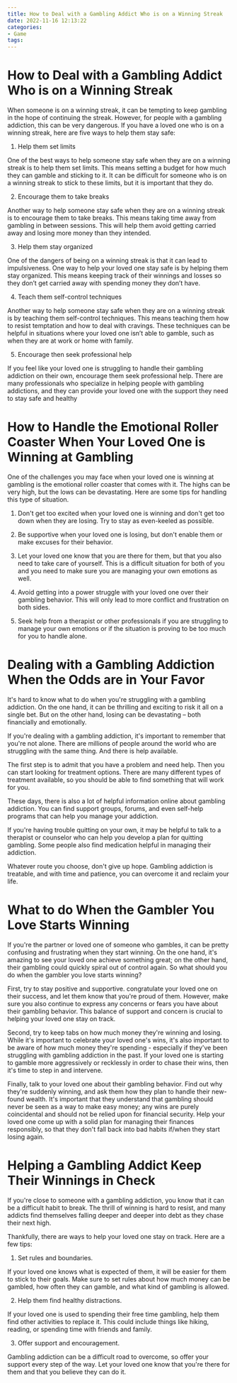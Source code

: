 ```yaml
---
title: How to Deal with a Gambling Addict Who is on a Winning Streak
date: 2022-11-16 12:13:22
categories:
- Game
tags:
---
```



#  How to Deal with a Gambling Addict Who is on a Winning Streak

When someone is on a winning streak, it can be tempting to keep gambling in the hope of continuing the streak. However, for people with a gambling addiction, this can be very dangerous. If you have a loved one who is on a winning streak, here are five ways to help them stay safe:

1. Help them set limits

One of the best ways to help someone stay safe when they are on a winning streak is to help them set limits. This means setting a budget for how much they can gamble and sticking to it. It can be difficult for someone who is on a winning streak to stick to these limits, but it is important that they do.

2. Encourage them to take breaks

Another way to help someone stay safe when they are on a winning streak is to encourage them to take breaks. This means taking time away from gambling in between sessions. This will help them avoid getting carried away and losing more money than they intended.

3. Help them stay organized

One of the dangers of being on a winning streak is that it can lead to impulsiveness. One way to help your loved one stay safe is by helping them stay organized. This means keeping track of their winnings and losses so they don’t get carried away with spending money they don’t have.

4. Teach them self-control techniques

Another way to help someone stay safe when they are on a winning streak is by teaching them self-control techniques. This means teaching them how to resist temptation and how to deal with cravings. These techniques can be helpful in situations where your loved one isn’t able to gamble, such as when they are at work or home with family.

5. Encourage then seek professional help

If you feel like your loved one is struggling to handle their gambling addiction on their own, encourage them seek professional help. There are many professionals who specialize in helping people with gambling addictions, and they can provide your loved one with the support they need to stay safe and healthy

#  How to Handle the Emotional Roller Coaster When Your Loved One is Winning at Gambling

One of the challenges you may face when your loved one is winning at gambling is the emotional roller coaster that comes with it. The highs can be very high, but the lows can be devastating. Here are some tips for handling this type of situation.

1. Don't get too excited when your loved one is winning and don't get too down when they are losing. Try to stay as even-keeled as possible.

2. Be supportive when your loved one is losing, but don't enable them or make excuses for their behavior.

3. Let your loved one know that you are there for them, but that you also need to take care of yourself. This is a difficult situation for both of you and you need to make sure you are managing your own emotions as well.

4. Avoid getting into a power struggle with your loved one over their gambling behavior. This will only lead to more conflict and frustration on both sides.

5. Seek help from a therapist or other professionals if you are struggling to manage your own emotions or if the situation is proving to be too much for you to handle alone.

#  Dealing with a Gambling Addiction When the Odds are in Your Favor

It's hard to know what to do when you're struggling with a gambling addiction. On the one hand, it can be thrilling and exciting to risk it all on a single bet. But on the other hand, losing can be devastating – both financially and emotionally.

If you're dealing with a gambling addiction, it's important to remember that you're not alone. There are millions of people around the world who are struggling with the same thing. And there is help available.

The first step is to admit that you have a problem and need help. Then you can start looking for treatment options. There are many different types of treatment available, so you should be able to find something that will work for you.

These days, there is also a lot of helpful information online about gambling addiction. You can find support groups, forums, and even self-help programs that can help you manage your addiction.

If you're having trouble quitting on your own, it may be helpful to talk to a therapist or counselor who can help you develop a plan for quitting gambling. Some people also find medication helpful in managing their addiction.

Whatever route you choose, don't give up hope. Gambling addiction is treatable, and with time and patience, you can overcome it and reclaim your life.

#  What to do When the Gambler You Love Starts Winning

If you're the partner or loved one of someone who gambles, it can be pretty confusing and frustrating when they start winning. On the one hand, it's amazing to see your loved one achieve something great; on the other hand, their gambling could quickly spiral out of control again. So what should you do when the gambler you love starts winning?

First, try to stay positive and supportive. congratulate your loved one on their success, and let them know that you're proud of them. However, make sure you also continue to express any concerns or fears you have about their gambling behavior. This balance of support and concern is crucial to helping your loved one stay on track.

Second, try to keep tabs on how much money they're winning and losing. While it's important to celebrate your loved one's wins, it's also important to be aware of how much money they're spending - especially if they've been struggling with gambling addiction in the past. If your loved one is starting to gamble more aggressively or recklessly in order to chase their wins, then it's time to step in and intervene.

Finally, talk to your loved one about their gambling behavior. Find out why they're suddenly winning, and ask them how they plan to handle their new-found wealth. It's important that they understand that gambling should never be seen as a way to make easy money; any wins are purely coincidental and should not be relied upon for financial security. Help your loved one come up with a solid plan for managing their finances responsibly, so that they don't fall back into bad habits if/when they start losing again.

#  Helping a Gambling Addict Keep Their Winnings in Check

If you're close to someone with a gambling addiction, you know that it can be a difficult habit to break. The thrill of winning is hard to resist, and many addicts find themselves falling deeper and deeper into debt as they chase their next high.

Thankfully, there are ways to help your loved one stay on track. Here are a few tips:

1. Set rules and boundaries.

If your loved one knows what is expected of them, it will be easier for them to stick to their goals. Make sure to set rules about how much money can be gambled, how often they can gamble, and what kind of gambling is allowed.

2. Help them find healthy distractions.

If your loved one is used to spending their free time gambling, help them find other activities to replace it. This could include things like hiking, reading, or spending time with friends and family.

3. Offer support and encouragement.

Gambling addiction can be a difficult road to overcome, so offer your support every step of the way. Let your loved one know that you're there for them and that you believe they can do it.